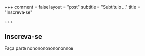 +++
comment = false
layout = "post"
subtitle = "Subtítulo ..."
title = "Inscreva-se"

+++
## Inscreva-se

Faça parte nonononononononnon
